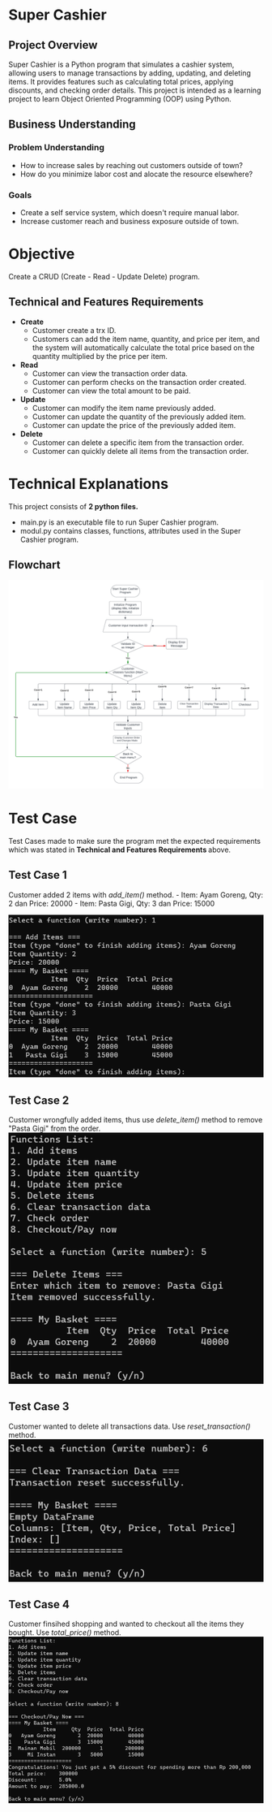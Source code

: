 # Super Cashier

## Project Overview
Super Cashier is a Python program that simulates a cashier system, allowing users to manage transactions by adding, updating, and deleting items. It provides features such as calculating total prices, applying discounts, and checking order details. This project is intended as a learning project to learn Object Oriented Programming (OOP) using Python.

## Business Understanding
### Problem Understanding
- How to increase sales by reaching out customers outside of town?
- How do you minimize labor cost and alocate the resource elsewhere?

### Goals
- Create a self service system, which doesn't require manual labor.
- Increase customer reach and business exposure outside of town.

# Objective
Create a CRUD (Create - Read - Update Delete) program.

## Technical and Features Requirements
- <b>Create</b>
    - Customer create a trx ID.
    - Customers can add the item name, quantity, and price per item, and the system will automatically calculate the total price based on the quantity multiplied by the price per item.
- <b>Read</b>
    - Customer can view the transaction order data.
    - Customer can perform checks on the transaction order created.
    - Customer can view the total amount to be paid.
- <b>Update</b>
    - Customer can modify the item name previously added.
    - Customer can update the quantity of the previously added item.
    - Customer can update the price of the previously added item.
- <b>Delete</b>
    - Customer can delete a specific item from the transaction order.
    - Customer can quickly delete all items from the transaction order.
 
# Technical Explanations
This project consists of <b> 2 python files. </b>
- main.py is an executable file to run Super Cashier program.
- modul.py contains classes, functions, attributes used in the Super Cashier program.

## Flowchart
![flowchart](screenshots/flowchart_white.png)

# Test Case
Test Cases made to make sure the program met the expected requirements which was stated in <b> Technical and Features Requirements </b> above.

## Test Case 1
Customer added 2 items with *add_item()* method.
    - Item: Ayam Goreng, Qty: 2 dan Price: 20000
    - Item: Pasta Gigi, Qty: 3 dan Price: 15000
<br>

![test01](screenshots/testcase01.png)
</br>

## Test Case 2
Customer wrongfully added items, thus use *delete_item()* method to remove "Pasta Gigi" from the order.
<br>
![test02](screenshots/test02.png)</br>


## Test Case 3
Customer wanted to delete all transactions data. Use *reset_transaction()* method.
<br>
![test03](screenshots/test03.png)
</br>

## Test Case 4
Customer finsihed shopping and wanted to checkout all the items they bought. Use *total_price()* method.
<br>
![test04](screenshots/test04.png)
</br>

